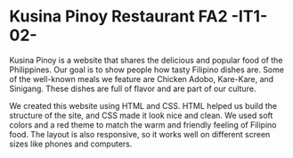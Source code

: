 # Kusina Pinoy Restaurant FA2 -IT1-02-
Kusina Pinoy is a website that shares the delicious and popular food of the Philippines. Our goal is to show people how tasty Filipino dishes are. Some of the well-known meals we feature are Chicken Adobo, Kare-Kare, and Sinigang. These dishes are full of flavor and are part of our culture.

We created this website using HTML and CSS. HTML helped us build the structure of the site, and CSS made it look nice and clean. We used soft colors and a red theme to match the warm and friendly feeling of Filipino food. The layout is also responsive, so it works well on different screen sizes like phones and computers.

